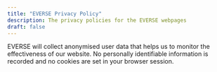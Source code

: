 ```yaml
---
title: "EVERSE Privacy Policy"
description: The privacy policies for the EVERSE webpages
draft: false
---
```


EVERSE will collect anonymised user data that helps us to monitor the
effectiveness of our website. No personally identifiable information is recorded
and no cookies are set in your browser session.
